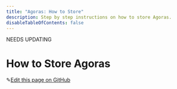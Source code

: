 ```yaml
---
title: "Agoras: How to Store"
description: Step by step instructions on how to store Agoras.
disableTableOfContents: false
---
```


NEEDS UPDATING 

# How to Store Agoras

✎[Edit this page on GitHub](https://github.com/TauGuide/tau-guide-documents/blob/master/docs/Tutorials/step-by-step-guide-how-to-store-agoras.md)